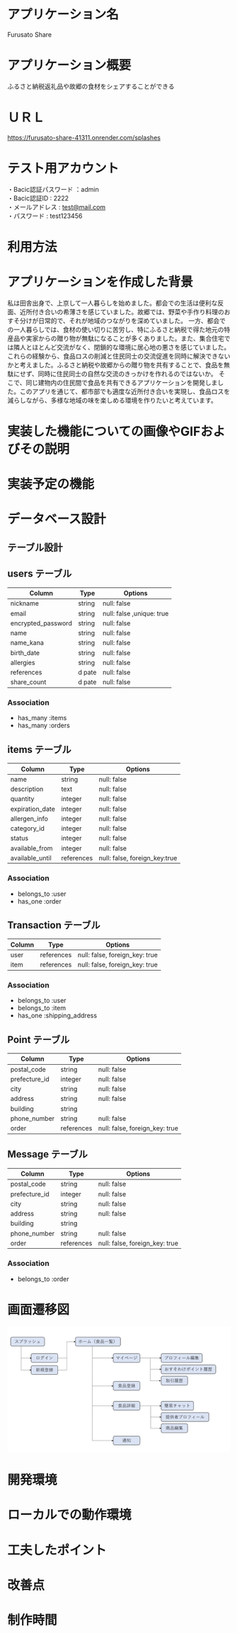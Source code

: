 # アプリケーション名
Furusato Share

# アプリケーション概要
ふるさと納税返礼品や故郷の食材をシェアすることができる

# ＵＲＬ
https://furusato-share-41311.onrender.com/splashes

# テスト用アカウント
・Bacic認証パスワード ：admin  
・Bacic認証ID : 2222  
・メールアドレス : test@mail.com  
・パスワード : test123456  

# 利用方法

# アプリケーションを作成した背景
私は田舎出身で、上京して一人暮らしを始めました。都会での生活は便利な反面、近所付き合いの希薄さを感じていました。故郷では、野菜や手作り料理のおすそ分けが日常的で、それが地域のつながりを深めていました。
一方、都会での一人暮らしでは、食材の使い切りに苦労し、特にふるさと納税で得た地元の特産品や実家からの贈り物が無駄になることが多くありました。また、集合住宅では隣人とほとんど交流がなく、閉鎖的な環境に居心地の悪さを感じていました。
これらの経験から、食品ロスの削減と住民同士の交流促進を同時に解決できないかと考えました。ふるさと納税や故郷からの贈り物を共有することで、食品を無駄にせず、同時に住民同士の自然な交流のきっかけを作れるのではないか。
そこで、同じ建物内の住民間で食品を共有できるアプリケーションを開発しました。このアプリを通じて、都市部でも適度な近所付き合いを実現し、食品ロスを減らしながら、多様な地域の味を楽しめる環境を作りたいと考えています。

# 実装した機能についての画像やGIFおよびその説明

# 実装予定の機能

# データベース設計
## テーブル設計

## users テーブル

| Column             | Type   | Options     |
| ------------------ | ------ | ----------- |
| nickname           | string | null: false |
| email              | string | null: false ,unique: true |
| encrypted_password | string | null: false |
| name         | string | null: false |
| name_kana          | string | null: false |
| birth_date    | string | null: false |
| allergies     | string | null: false |
|references         | d pate   | null: false |
|share_count         | d pate   | null: false |



### Association

- has_many :items
- has_many :orders

## items テーブル

| Column                 | Type       | Options     |
| ---------------------- | ---------- | ----------- |
| name                   | string     | null: false |
| description            | text       | null: false |
| quantity            | integer    | null: false |
| expiration_date           | integer    | null: false |
| allergen_info | integer    | null: false |
| category_id          | integer    | null: false |
| status        | integer    | null: false |
| available_from                  | integer    | null: false |
| available_until                   | references | null: false, foreign_key:true |


### Association

- belongs_to :user
- has_one :order


## Transaction テーブル

| Column       | Type       | Options                        |
| ------------ | ---------- | ------------------------------ |
| user         | references | null: false, foreign_key: true |
| item         | references | null: false, foreign_key: true |

### Association

- belongs_to :user
- belongs_to :item
- has_one :shipping_address


## Point テーブル

| Column        | Type       | Options                        |
| ------------- | ---------- | ------------------------------ |
| postal_code   | string     | null: false                    |
| prefecture_id | integer    | null: false                    |
| city          | string     | null: false                    |
| address       | string     | null: false                    |
| building      | string     |                                |
| phone_number  | string     | null: false                    |
| order         | references | null: false, foreign_key: true |

## Message テーブル

| Column        | Type       | Options                        |
| ------------- | ---------- | ------------------------------ |
| postal_code   | string     | null: false                    |
| prefecture_id | integer    | null: false                    |
| city          | string     | null: false                    |
| address       | string     | null: false                    |
| building      | string     |                                |
| phone_number  | string     | null: false                    |
| order         | references | null: false, foreign_key: true |


### Association

- belongs_to :order
# 画面遷移図
![alt text](画面遷移図.png)

# 開発環境

# ローカルでの動作環境

# 工夫したポイント

# 改善点

# 制作時間